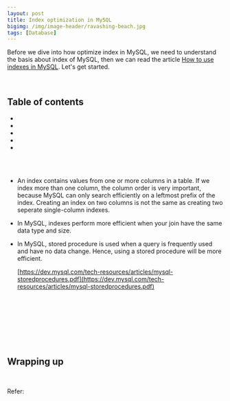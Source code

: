 ```yaml
---
layout: post
title: Index optimization in MySQL
bigimg: /img/image-header/ravashing-beach.jpg
tags: [Database]
---
```


Before we dive into how optimize index in MySQL, we need to understand the basis about index of MySQL, then we can read the article [How to use indexes in MySQL](https://ducmanhphan.github.io/2020-04-18-How-to-use-indexes-in-MySQL/). Let's get started.

<br>

## Table of contents
- []()
- []()
- []()
- []()
- []()


<br>

## 

- An index contains values from one or more columns in a table. If we index more than one column, the column order is very important, because MySQL can only search efficiently on a leftmost prefix of the index. Creating an index on two columns is not the same as creating two seperate single-column indexes.

- In MySQL, indexes perform more efficient when your join have the same data type and size.

- In MySQL, stored procedure is used when a query is frequently used and have no data change. Hence, using a stored procedure will be more efficient.

    [https://dev.mysql.com/tech-resources/articles/mysql-storedprocedures.pdf](https://dev.mysql.com/tech-resources/articles/mysql-storedprocedures.pdf)

<br>

## 






<br>

## 





<br>

## Wrapping up




<br>

Refer:

[]()

[]()

[]()

[]()